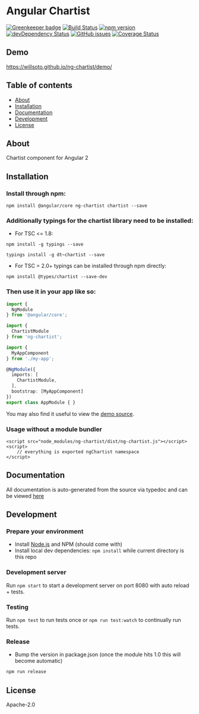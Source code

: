 # Angular Chartist

[![Greenkeeper badge](https://badges.greenkeeper.io/willsoto/ng-chartist.svg)](https://greenkeeper.io/)
[![Build Status](https://travis-ci.org/willsoto/ng-chartist.svg?branch=master)](https://travis-ci.org/willsoto/ng-chartist)
[![npm version](https://badge.fury.io/js/ng-chartist.svg)](http://badge.fury.io/js/ng-chartist)
[![devDependency Status](https://david-dm.org/willsoto/ng-chartist/dev-status.svg)](https://david-dm.org/willsoto/ng-chartist#info=devDependencies)
[![GitHub issues](https://img.shields.io/github/issues/willsoto/ng-chartist.svg)](https://github.com/willsoto/ng-chartist/issues)
[![Coverage Status](https://coveralls.io/repos/github/willsoto/ng-chartist/badge.svg?branch=master)](https://coveralls.io/github/willsoto/ng-chartist?branch=master)

## Demo
https://willsoto.github.io/ng-chartist/demo/

## Table of contents

- [About](#about)
- [Installation](#installation)
- [Documentation](#documentation)
- [Development](#development)
- [License](#licence)

## About

Chartist component for Angular 2

## Installation

### Install through npm:
```
npm install @angular/core ng-chartist chartist --save
```
### Additionally typings for the chartist library need to be installed:

* For TSC <= 1.8:

```
npm install -g typings --save
```
```
typings install -g dt~chartist --save
```

* For TSC = 2.0+ typings can be installed through npm directly:

```
npm install @types/chartist --save-dev
```

### Then use it in your app like so:

```typescript
import {
  NgModule
} from '@angular/core';

import {
  ChartistModule
} from 'ng-chartist';

import {
  MyAppComponent
} from './my-app';

@NgModule({
  imports: [
    ChartistModule,
  ],
  bootstrap: [MyAppComponent]
})
export class AppModule { }

```

You may also find it useful to view the [demo source](https://github.com/willsoto/ng-chartist/blob/master/demo/demo.ts).

### Usage without a module bundler
```
<script src="node_modules/ng-chartist/dist/ng-chartist.js"></script>
<script>
    // everything is exported ngChartist namespace
</script>
```

## Documentation
All documentation is auto-generated from the source via typedoc and can be viewed [here](https://willsoto.github.io/ng-chartist/docs/)

## Development

### Prepare your environment
* Install [Node.js](http://nodejs.org/) and NPM (should come with)
* Install local dev dependencies: `npm install` while current directory is this repo

### Development server
Run `npm start` to start a development server on port 8080 with auto reload + tests.

### Testing
Run `npm test` to run tests once or `npm run test:watch` to continually run tests.

### Release
* Bump the version in package.json (once the module hits 1.0 this will become automatic)
```bash
npm run release
```

## License

Apache-2.0
